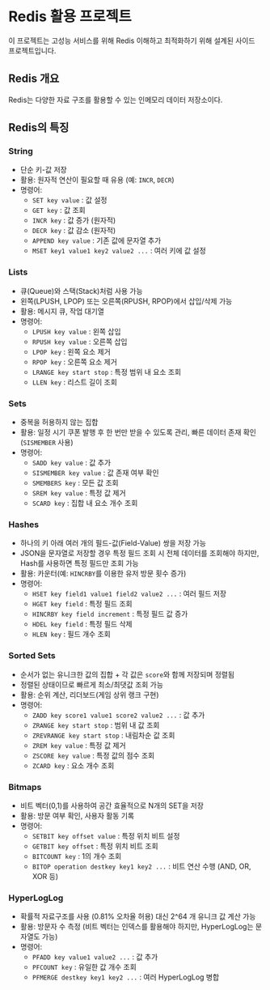 # Redis 활용 프로젝트 

이 프로젝트는 고성능 서비스를 위해 Redis 이해하고 최적화하기 위해 설계된 사이드 프로젝트입니다.

## Redis 개요
Redis는 다양한 자료 구조를 활용할 수 있는 인메모리 데이터 저장소이다.

## Redis의 특징

### String
- 단순 키-값 저장
- 활용: 원자적 연산이 필요할 때 유용 (예: `INCR`, `DECR`)
- 명령어:
  - `SET key value` : 값 설정
  - `GET key` : 값 조회
  - `INCR key` : 값 증가 (원자적)
  - `DECR key` : 값 감소 (원자적)
  - `APPEND key value` : 기존 값에 문자열 추가
  - `MSET key1 value1 key2 value2 ...` : 여러 키에 값 설정

### Lists
- 큐(Queue)와 스택(Stack)처럼 사용 가능
- 왼쪽(LPUSH, LPOP) 또는 오른쪽(RPUSH, RPOP)에서 삽입/삭제 가능
- 활용: 메시지 큐, 작업 대기열
- 명령어:
  - `LPUSH key value` : 왼쪽 삽입
  - `RPUSH key value` : 오른쪽 삽입
  - `LPOP key` : 왼쪽 요소 제거
  - `RPOP key` : 오른쪽 요소 제거
  - `LRANGE key start stop` : 특정 범위 내 요소 조회
  - `LLEN key` : 리스트 길이 조회

### Sets
- 중복을 허용하지 않는 집합
- 활용: 일정 시기 쿠폰 발행 후 한 번만 받을 수 있도록 관리, 빠른 데이터 존재 확인 (`SISMEMBER` 사용)
- 명령어:
  - `SADD key value` : 값 추가
  - `SISMEMBER key value` : 값 존재 여부 확인
  - `SMEMBERS key` : 모든 값 조회
  - `SREM key value` : 특정 값 제거
  - `SCARD key` : 집합 내 요소 개수 조회

### Hashes
- 하나의 키 아래 여러 개의 필드-값(Field-Value) 쌍을 저장 가능
- JSON을 문자열로 저장할 경우 특정 필드 조회 시 전체 데이터를 조회해야 하지만, Hash를 사용하면 특정 필드만 조회 가능
- 활용: 카운터(예: `HINCRBY`를 이용한 유저 방문 횟수 증가)
- 명령어:
  - `HSET key field1 value1 field2 value2 ...` : 여러 필드 저장
  - `HGET key field` : 특정 필드 조회
  - `HINCRBY key field increment` : 특정 필드 값 증가
  - `HDEL key field` : 특정 필드 삭제
  - `HLEN key` : 필드 개수 조회

### Sorted Sets
- 순서가 없는 유니크한 값의 집합 + 각 값은 `score`와 함께 저장되며 정렬됨
- 정렬된 상태이므로 빠르게 최소/최댓값 조회 가능
- 활용: 순위 계산, 리더보드(게임 상위 랭크 구현)
- 명령어:
  - `ZADD key score1 value1 score2 value2 ...` : 값 추가
  - `ZRANGE key start stop` : 범위 내 값 조회
  - `ZREVRANGE key start stop` : 내림차순 값 조회
  - `ZREM key value` : 특정 값 제거
  - `ZSCORE key value` : 특정 값의 점수 조회
  - `ZCARD key` : 요소 개수 조회

### Bitmaps
- 비트 벡터(0,1)를 사용하여 공간 효율적으로 N개의 SET을 저장
- 활용: 방문 여부 확인, 사용자 활동 기록
- 명령어:
  - `SETBIT key offset value` : 특정 위치 비트 설정
  - `GETBIT key offset` : 특정 위치 비트 조회
  - `BITCOUNT key` : 1의 개수 조회
  - `BITOP operation destkey key1 key2 ...` : 비트 연산 수행 (AND, OR, XOR 등)

### HyperLogLog
- 확률적 자료구조를 사용 (0.81% 오차율 허용) 대신 2^64 개 유니크 값 계산 가능
- 활용: 방문자 수 측정 (비트 벡터는 인덱스를 활용해야 하지만, HyperLogLog는 문자열도 가능)
- 명령어:
  - `PFADD key value1 value2 ...` : 값 추가
  - `PFCOUNT key` : 유일한 값 개수 조회
  - `PFMERGE destkey key1 key2 ...` : 여러 HyperLogLog 병합
